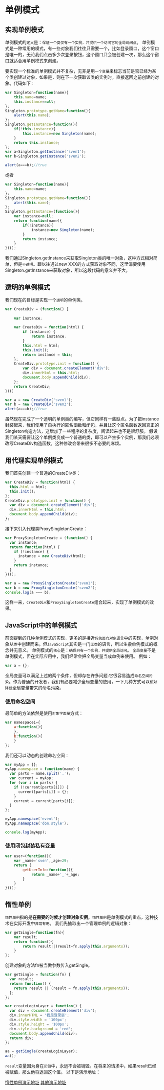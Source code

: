 ﻿# 单例模式


## 实现单例模式

单例模式的`定义`是：`保证一个类仅有一个实例，并提供一个访问它的全局访问点`。
单例模式是一种常用的模式，有一些对象我们往往只需要一个，比如登录窗口，这个窗口是唯一的，无论我们点击多少次登录按钮，这个窗口只会被创建一次，那么这个窗口就适合用单例模式来创建。

要实现一个标准的单例模式并不复杂，无非是用`一个变量`来标志当前是否已经为某个类创建过对象，如果是，则在下一次获取该类的实例时，直接返回之前创建的对象。代码如下：
```javascript
var Singleton=function(name){
    this.name=name;
    this.instance=null;
};
Singleton.prototype.getName=function(){
    alert(this.name);
};
Singleton.getInstance=function(){
    if(!this.instance){
        this.instance=new Singleton(name);
    }
    return this.instance;
};
var a=Singleton.getInstance('sven1');
var b=Singleton.getInstance('sven2');

alert(a===b);//true
```
或者
```javascript
var Singleton=function(name){
    this.name=name;
};
Singleton.prototype.getName=function(){
    alert(this.name);
};
Singleton.getInstance=(function(){
    var instance=null;
    return function(name){
        if(!instance){
            instance=new Singleton(name);
        }
        return instance;
    }
})();
```
我们通过Singleton.getInstance来获取Singleton类的唯一对象，这种方式相对简单，但是`不透明`。跟以往通过new XXX的方式获取对象不同，这里偏要使用Singleton.getInstance来获取对象，所以这段代码的意义并不大。

## 透明的单例模式

我们现在的目标是实现一个`透明`的单例类。
```javascript
var CreateDiv = (function() {
	
	var instance;
	
	var CreateDiv = function(html) {
		if (instance) {
			return instance;
		}
		this.html = html;
		this.init();
		return instance = this;
	};
	CreateDiv.prototype.init = function() {
		var div = document.createElement('div');
		div.innerHtml = this.html;
		document.body.appendChild(div);
	};
	return CreateDiv;
})()

var a = new CreateDiv('sven1');
var b = new CreateDiv('sven2');
alert(a===b);//true
```
虽然现在完成了一个透明的单例类的编写，但它同样有一些缺点。为了把instance封装起来，我们使用了自执行的匿名函数和闭包，并且让这个匿名函数返回真正的Singleton构造方法，这增加了一些程序的复杂度，阅读起来也不是很舒服。
假设我们某天需要让这个单例类变成一个普通的类，即可以产生多个实例，那我们必须改写CreateDiv构造函数，这种修改会带来很多不必要的麻烦。

## 用代理实现单例模式

我们首先创建一个普通的CreateDiv类：
```javascript
var CreateDiv = function(html) {
  this.html = html;
  this.init();
};
CreateDiv.prototype.init = function() {
  var div = document.createElement('div');
  div.innerHtml = this.html;
  document.body.appendChild(div);
};
```
接下来引入代理类ProxySingletonCreate：
```javascript
var ProxySingletonCreate = (function() {
  var instance;
  return function(html) {
    if (!instance) {
      instance = new CreateDiv(html);
    }
    return instance;
  }
})();

var a = new ProxySingletonCreate('sven1');
var b = new ProxySingletonCreate('sven2');
console.log(a === b);
```
这样一来，`CreateDiv`和`ProxySingletonCreate`组合起来，实现了单例模式的效果。

## JavaScript中的单例模式

前面提到的几种单例模式的实现，更多的是接近`传统面向对象语言`中的实现，单例对象从`类`中创建而来。但`JavaScript`其实是一门`无类`的语言，所以生搬单例模式的概念并无意义。
单例模式的`核心`是：`确保只有一个实例，并提供全局访问`。
`全局变量`不是单例模式，但在实际应用中，我们经常会把全局变量当成单例来使用。
例如：
```javascript
var a = {};
```
全局变量可以满足上述的两个条件，但却存在许多问题:它很容易造成`命名空间污染`。作为普通的开发者，我们有必要减少全局变量的使用，一下几种方式可以`相对降低`全局变量带来的命名污染。

### 使用命名空间

最简单的方法依然是使用`对象字面量`方式：
```javascript
var namespace1={
    a:function(){
    },
    b:function(){
    }
};
```
我们还可以动态的创建命名空间：
```javascript
var myApp = {};
myApp.namespace = function(name) {
  var parts = name.split('.');
  var current = myApp;
  for (var i in parts) {
    if (!current[parts[i]]) {
      current[parts[i]] = {};
    }
    current = current[parts[i]];
  }
};

myApp.namespace('event');
myApp.namespace('dom.style');

console.log(myApp);
```
### 使用闭包封装私有变量

```javascript
var user=(function(){
    var _name='sven',_age=29;
    return {
        getUserInfo:function(){
            return _name+'_'+_age;
        }
    }
})();
```

## 惰性单例

`惰性单例`指的是**在需要的时候才创建对象实例**。`惰性单例`是单例模式的重点，这种技术在实际开发中`非常有用`。
我们先抽取出一个管理单例的逻辑对象：
```javascript
var getSingle=function(fn){
    var result;
    return function(){
        return result||(result=fn.apply(this.arguments));
    }
};
```
创建对象的方法fn被当做参数传入getSingle。
```javascript
var getSingle = function(fn) {
  var result;
  return function() {
    return result || (result = fn.apply(this.arguments));
  };
};

var createLoginLayer = function() {
  var div = document.createElement('div');
  div.innerHTML = '我是登录窗';
  div.style.width = '100px';
  div.style.height = '100px';
  div.style.background = 'red';
  document.body.appendChild(div);
  return div;
};

aa = getSingle(createLoginLayer);
aa();
```
`result`变量因为身在`闭包`中，永远不会被销毁。在将来的请求中，如果result已经被赋值，那么他将返回这个值。
以下是演示地址：

[惰性单例演示地址][1]
[其他演示地址][2]


  [1]: http://jsbin.com/kutosub/edit?html,js,console,output
  [2]: http://jsbin.com/wojobij/edit?js,console